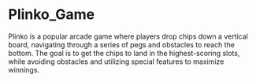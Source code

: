 # Plinko_Game
Plinko is a popular arcade game where players drop chips down a vertical board, navigating through a series of pegs and obstacles to reach the bottom. The goal is to get the chips to land in the highest-scoring slots, while avoiding obstacles and utilizing special features to maximize winnings.
